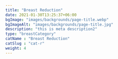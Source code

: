 ```yaml
---
title: "Breast Reduction"
date: 2021-01-30T13:25:37+06:00
bgImage: "images/backgrounds/page-title.webp"
bgImageAlt: "images/backgrounds/page-title.jpg"
description: "this is meta description2"
type: "breastCategory"
catName : "Breast Reduction"
catSlug : "cat-r"
weight: 4
---
```

